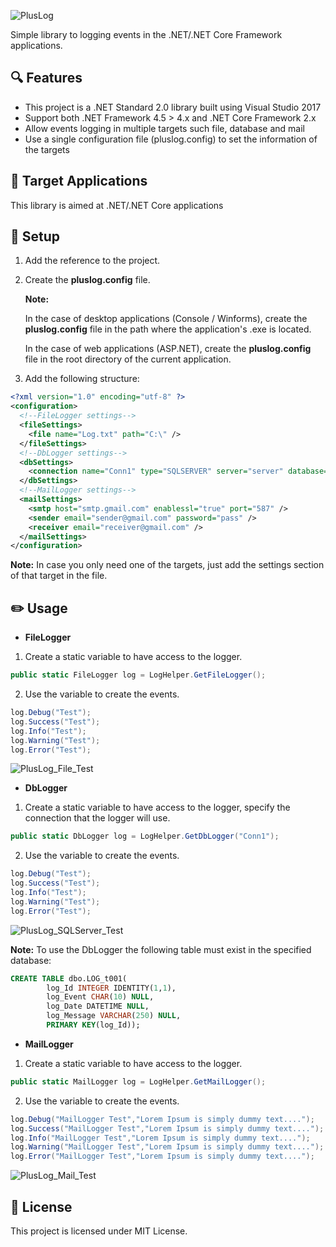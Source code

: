 ![PlusLog](https://user-images.githubusercontent.com/25779434/72088050-ae746b00-32c6-11ea-9655-6529a3583e51.png)

Simple library to logging events in the .NET/.NET Core Framework applications.

## :mag: Features
- This project is a .NET Standard 2.0 library built using Visual Studio 2017
- Support both .NET Framework 4.5 > 4.x and .NET Core Framework 2.x
- Allow events logging in multiple targets such file, database and mail
- Use a single configuration file (pluslog.config) to set the information of the targets

## :pushpin: Target Applications
This library is aimed at .NET/.NET Core applications
   
## :wrench: Setup
1. Add the reference to the project.

2. Create the **pluslog.config** file.
   
   **Note:**
   
   In the case of desktop applications (Console / Winforms), create the **pluslog.config** file in the path where the application's .exe is  located.

   In the case of web applications (ASP.NET), create the **pluslog.config** file in the root directory of the current application.

3. Add the following structure:
```xml
<?xml version="1.0" encoding="utf-8" ?> 
<configuration>
  <!--FileLogger settings-->
  <fileSettings> 
    <file name="Log.txt" path="C:\" />
  </fileSettings>
  <!--DbLogger settings-->
  <dbSettings>
    <connection name="Conn1" type="SQLSERVER" server="server" database="db" user="user1" password="test" />   
  </dbSettings>
  <!--MailLogger settings-->
  <mailSettings>
    <smtp host="smtp.gmail.com" enablessl="true" port="587" />
    <sender email="sender@gmail.com" password="pass" />
    <receiver email="receiver@gmail.com" />
  </mailSettings>
</configuration>
```
   **Note:**
   In case you only need one of the targets, just add the settings section of that target in the file.

## :pencil2: Usage

- **FileLogger**

1. Create a static variable to have access to the logger.
```csharp
public static FileLogger log = LogHelper.GetFileLogger();
```
2. Use the variable to create the events.
```csharp
log.Debug("Test");
log.Success("Test");
log.Info("Test");
log.Warning("Test");
log.Error("Test");
```

![PlusLog_File_Test](https://user-images.githubusercontent.com/25779434/72093206-31022800-32d1-11ea-8c42-1d361deaca06.png)

- **DbLogger**
1. Create a static variable to have access to the logger, specify the connection that the logger will use.
```csharp
public static DbLogger log = LogHelper.GetDbLogger("Conn1");
```
2. Use the variable to create the events.
```csharp
log.Debug("Test");
log.Success("Test");
log.Info("Test");
log.Warning("Test");
log.Error("Test");
```

![PlusLog_SQLServer_Test](https://user-images.githubusercontent.com/25779434/72093332-6870d480-32d1-11ea-8edd-882d36048ae3.png)

**Note:** To use the DbLogger the following table must exist in the specified database:
```sql
CREATE TABLE dbo.LOG_t001(
        log_Id INTEGER IDENTITY(1,1),
        log_Event CHAR(10) NULL,
        log_Date DATETIME NULL,
        log_Message VARCHAR(250) NULL,
        PRIMARY KEY(log_Id));
```

- **MailLogger**
1. Create a static variable to have access to the logger.
```csharp
public static MailLogger log = LogHelper.GetMailLogger();
```
2. Use the variable to create the events.
```csharp
log.Debug("MailLogger Test","Lorem Ipsum is simply dummy text....");
log.Success("MailLogger Test","Lorem Ipsum is simply dummy text....");
log.Info("MailLogger Test","Lorem Ipsum is simply dummy text....");
log.Warning("MailLogger Test","Lorem Ipsum is simply dummy text....");
log.Error("MailLogger Test","Lorem Ipsum is simply dummy text....");
```

![PlusLog_Mail_Test](https://user-images.githubusercontent.com/25779434/72094224-26e12900-32d3-11ea-84db-e910bf93b4db.png)

## :memo: License
This project is licensed under MIT License.
